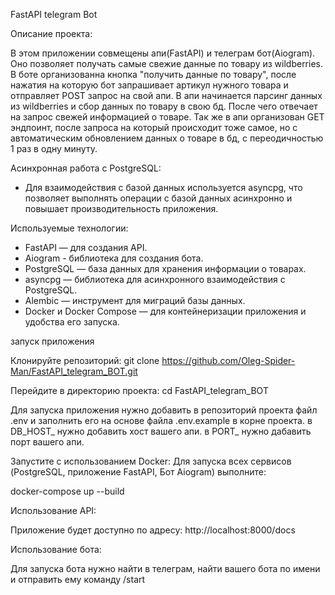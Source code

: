 FastAPI telegram Bot

Описание проекта:

В этом приложении совмещены апи(FastAPI) и телеграм бот(Aiogram). Оно позволяет получать самые свежие данные по товару из wildberries.
В боте организованна кнопка "получить данные по товару", после нажатия на которую бот запрашивает артикул нужного товара и отправляет POST запрос на свой апи.
В апи начинается парсинг данных из wildberries и сбор данных по товару в свою бд. После чего отвечает на запрос свежей информацией о товаре.
Так же в апи организован GET эндпоинт, после запроса на который происходит тоже самое, но с автоматическим обновлением данных о товаре в бд, с переодичностью 1 раз в одну минуту.

Асинхронная работа с PostgreSQL:
- Для взаимодействия с базой данных используется asyncpg, что позволяет выполнять операции с базой данных асинхронно и повышает производительность приложения.

Используемые технологии:
- FastAPI — для создания API.
- Aiogram - библиотека для создания бота.
- PostgreSQL — база данных для хранения информации о товарах.
- asyncpg — библиотека для асинхронного взаимодействия с PostgreSQL.
- Alembic — инструмент для миграций базы данных.
- Docker и Docker Compose — для контейнеризации приложения и удобства его запуска.

запуск приложения

Клонируйте репозиторий:
git clone https://github.com/Oleg-Spider-Man/FastAPI_telegram_BOT.git

Перейдите в директорию проекта:
cd FastAPI_telegram_BOT

Для запуска приложения нужно добавить в репозиторий проекта файл .env и заполнить его на основе файла .env.example в корне проекта.
в DB_HOST_ нужно добавить хост вашего апи.
в PORT_ нужно дабавить порт вашего апи.

Запустите с использованием Docker:
Для запуска всех сервисов (PostgreSQL, приложение FastAPI, Бот Aiogram) выполните:

docker-compose up --build

Использование API:

Приложение будет доступно по адресу:
http://localhost:8000/docs

Использование бота:

Для запуска бота нужно найти в телеграм, найти вашего бота по имени и отправить ему команду /start

